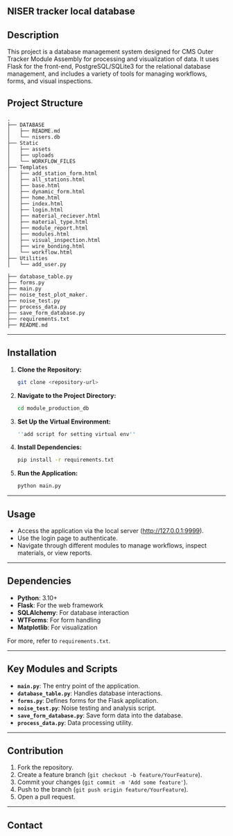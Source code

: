 ## NISER tracker local database

## Description
This project is a database management system designed for CMS Outer Tracker Module Assembly for processing and visualization of data. It uses Flask for the front-end, PostgreSQL/SQLite3 for the relational database management, and includes a variety of tools for managing workflows, forms, and visual inspections.


## Project Structure
```
.
├── DATABASE
│   ├── README.md
│   └── nisers.db
├── Static
│   ├── assets
│   ├── uploads
│   └── WORKFLOW_FILES
├── Templates
│   ├── add_station_form.html
│   ├── all_stations.html
│   ├── base.html
│   ├── dynamic_form.html
│   ├── home.html
│   ├── index.html
│   ├── login.html
│   ├── material_reciever.html
│   ├── material_type.html
│   ├── module_report.html
│   ├── modules.html
│   ├── visual_inspection.html
│   ├── wire_bonding.html
│   └── workflow.html
├── Utilities
│   └── add_user.py

├── database_table.py
├── forms.py
├── main.py
├── noise_test_plot_maker.
├── noise_test.py
├── process_data.py
├── save_form_database.py
├── requirements.txt
├── README.md
```

---

## Installation
1. **Clone the Repository:**
   ```bash
   git clone <repository-url>
   ```

2. **Navigate to the Project Directory:**
   ```bash
   cd module_production_db
   ```

3. **Set Up the Virtual Environment:**
   ```bash
   ''add script for setting virtual env''  
   ```

4. **Install Dependencies:**
   ```bash
   pip install -r requirements.txt
   ```

5. **Run the Application:**
   ```bash
   python main.py
   ```

---

## Usage
- Access the application via the local server (http://127.0.0.1:9999).
- Use the login page to authenticate.
- Navigate through different modules to manage workflows, inspect materials, or view reports.

---

## Dependencies
- **Python**: 3.10+
- **Flask**: For the web framework
- **SQLAlchemy**: For database interaction
- **WTForms**: For form handling
- **Matplotlib**: For visualization

For more, refer to `requirements.txt`.

---

## Key Modules and Scripts
- **`main.py`**: The entry point of the application.
- **`database_table.py`**: Handles database interactions.
- **`forms.py`**: Defines forms for the Flask application.
- **`noise_test.py`**: Noise testing and analysis script.
- **`save_form_database.py`**: Save form data into the database.
- **`process_data.py`**: Data processing utility.

---

## Contribution
1. Fork the repository.
2. Create a feature branch (`git checkout -b feature/YourFeature`).
3. Commit your changes (`git commit -m 'Add some feature'`).
4. Push to the branch (`git push origin feature/YourFeature`).
5. Open a pull request.

---

## Contact


